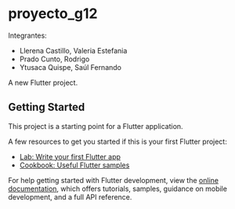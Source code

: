 # proyecto_g12
Integrantes:
- Llerena Castillo, Valeria Estefania
- Prado Cunto, Rodrigo
- Ytusaca Quispe, Saúl Fernando


A new Flutter project.

## Getting Started

This project is a starting point for a Flutter application.

A few resources to get you started if this is your first Flutter project:

- [Lab: Write your first Flutter app](https://docs.flutter.dev/get-started/codelab)
- [Cookbook: Useful Flutter samples](https://docs.flutter.dev/cookbook)

For help getting started with Flutter development, view the
[online documentation](https://docs.flutter.dev/), which offers tutorials,
samples, guidance on mobile development, and a full API reference.
